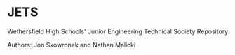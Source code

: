 # JETS
Wethersfield High Schools' Junior Engineering Technical Society Repository


Authors: Jon Skowronek and Nathan Malicki
